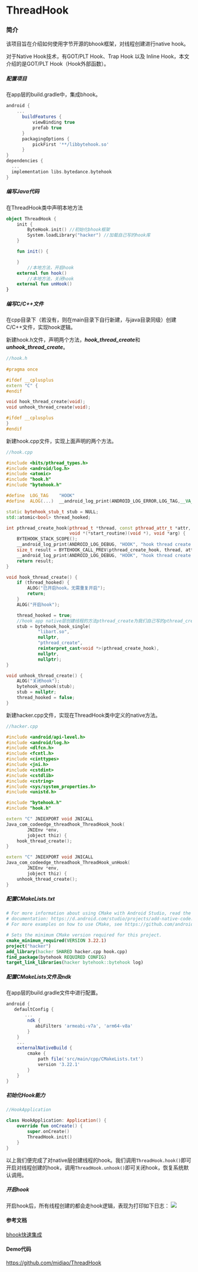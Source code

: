 # ThreadHook

### 简介

该项目旨在介绍如何使用字节开源的bhook框架，对线程创建进行native hook。

对于Native Hook技术，有GOT/PLT Hook、Trap Hook 以及 Inline Hook，本文介绍的是GOT/PLT Hook（Hook外部函数）。

##### 配置项目

在app层的build.gradle中，集成bhook。

```groovy
android {
  	...
      buildFeatures {
          viewBinding true
          prefab true
      }
      packagingOptions {
          pickFirst '**/libbytehook.so'
      }
}
dependencies {
  ...
  implementation libs.bytedance.bytehook
}
```

##### 编写Java代码

在ThreadHook类中声明本地方法

```kotlin
object ThreadHook {
    init {
        ByteHook.init() //初始化bhook框架
        System.loadLibrary("hacker") //加载自己写的hook库
    }

    fun init() {

    }
		//本地方法，开启hook
    external fun hook()
		//本地方法，关闭hook
    external fun unHook()
}    
```

##### 编写C/C++文件

在cpp目录下（若没有，则在main目录下自行新建，与java目录同级）创建C/C++文件，实现hook逻辑。

新建hook.h文件，声明两个方法，***hook_thread_create***和***unhook_thread_create***。

```c++
//hook.h
  
#pragma once

#ifdef __cplusplus
extern "C" {
#endif

void hook_thread_create(void);
void unhook_thread_create(void);

#ifdef __cplusplus
}
#endif
```

新建hook.cpp文件，实现上面声明的两个方法。

```c++
//hook.cpp

#include <bits/pthread_types.h>
#include <android/log.h>
#include <atomic>
#include "hook.h"
#include "bytehook.h"

#define  LOG_TAG    "HOOK"
#define  ALOG(...)  __android_log_print(ANDROID_LOG_ERROR,LOG_TAG,__VA_ARGS__)

static bytehook_stub_t stub = NULL;
std::atomic<bool> thread_hooked;

int pthread_create_hook(pthread_t *thread, const pthread_attr_t *attr,
                        void *(*start_routine)(void *), void *arg) {
    BYTEHOOK_STACK_SCOPE();
    __android_log_print(ANDROID_LOG_DEBUG, "HOOK", "hook thread create start");
    size_t result = BYTEHOOK_CALL_PREV(pthread_create_hook, thread, attr, *start_routine, arg);
    __android_log_print(ANDROID_LOG_DEBUG, "HOOK", "hook thread create end");
    return result;
}

void hook_thread_create() {
    if (thread_hooked) {
        ALOG("已开启hook，无需重复开启");
        return;
    }
    ALOG("开启hook");

    thread_hooked = true;
  	//hook app native层创建线程的方法pthread_create为我们自己写的pthread_create_hook
    stub = bytehook_hook_single(
            "libart.so",
            nullptr,
            "pthread_create",
            reinterpret_cast<void *>(pthread_create_hook),
            nullptr,
            nullptr);
}

void unhook_thread_create() {
    ALOG("关闭hook");
    bytehook_unhook(stub);
    stub = nullptr;
    thread_hooked = false;
}
```

新建hacker.cpp文件，实现在ThreadHook类中定义的native方法。

```c++
//hacker.cpp

#include <android/api-level.h>
#include <android/log.h>
#include <dlfcn.h>
#include <fcntl.h>
#include <cinttypes>
#include <jni.h>
#include <cstdint>
#include <cstdlib>
#include <cstring>
#include <sys/system_properties.h>
#include <unistd.h>

#include "bytehook.h"
#include "hook.h"

extern "C" JNIEXPORT void JNICALL
Java_com_codeedge_threadhook_ThreadHook_hook(
        JNIEnv *env,
        jobject thiz) {
    hook_thread_create();
}

extern "C" JNIEXPORT void JNICALL
Java_com_codeedge_threadhook_ThreadHook_unHook(
        JNIEnv *env,
        jobject thiz) {
    unhook_thread_create();
}
```

##### 配置CMakeLists.txt

```cmake
# For more information about using CMake with Android Studio, read the
# documentation: https://d.android.com/studio/projects/add-native-code.html.
# For more examples on how to use CMake, see https://github.com/android/ndk-samples.

# Sets the minimum CMake version required for this project.
cmake_minimum_required(VERSION 3.22.1)
project("hacker")
add_library(hacker SHARED hacker.cpp hook.cpp)
find_package(bytehook REQUIRED CONFIG)
target_link_libraries(hacker bytehook::bytehook log)
```

##### 配置CMakeLists文件及ndk

在app层的build.gradle文件中进行配置。

```groovy
android {
   defaultConfig {
       ...
        ndk {
           abiFilters 'armeabi-v7a', 'arm64-v8a'
        }
    }
    ...
    externalNativeBuild {
        cmake {
            path file('src/main/cpp/CMakeLists.txt')
            version '3.22.1'
        }
    }
}
```

##### 初始化Hook能力

```kotlin
//HookApplication

class HookApplication: Application() {
    override fun onCreate() {
        super.onCreate()
        ThreadHook.init()
    }
}
```

以上我们便完成了对native层创建线程的hook。我们调用```ThreadHook.hook()```即可开启对线程创建的hook，调用```ThreadHook.unhook()```即可关闭hook，恢复系统默认调用。

##### 开启hook

开启hook后，所有线程创建的都会走hook逻辑，表现为打印如下日志：
![](img/demo.png)


#### 参考文档

[bhook快速集成](https://github.com/bytedance/bhook/blob/main/doc/quickstart.zh-CN.md)

#### Demo代码

https://github.com/midiao/ThreadHook

